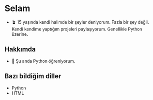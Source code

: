 # Selam
- 🪴 15 yaşında kendi halimde bir şeyler deniyorum. Fazla bir şey değil. Kendi kendime yaptığım projeleri paylaşıyorum. Genellikle Python üzerine.

## Hakkımda

- 🌱 Şu anda Python öğreniyorum.

## Bazı bildiğim diller
- Python
- HTML

